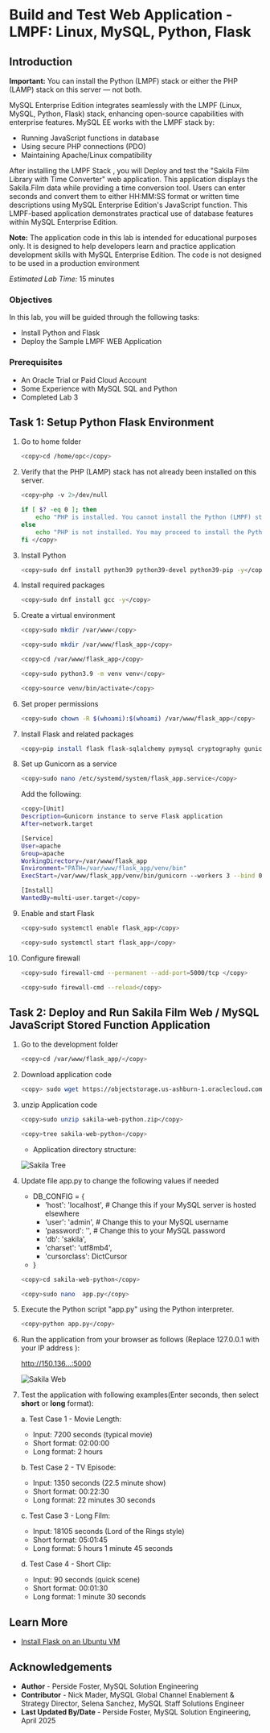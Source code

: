 # Build and Test Web Application - LMPF: Linux, MySQL, Python, Flask

## Introduction

**Important:** You can install the Python (LMPF) stack or either the PHP (LAMP) stack on this server — not both. 

MySQL Enterprise Edition integrates seamlessly with the LMPF (Linux, MySQL, Python, Flask) stack, enhancing open-source capabilities with enterprise features. MySQL EE works with the LMPF stack by:

- Running JavaScript functions in database
- Using secure PHP connections (PDO)
- Maintaining Apache/Linux compatibility

After installing the LMPF Stack , you will Deploy and test the "Sakila Film Library with Time Converter" web application. This application displays the Sakila.Film data while providing a time conversion tool. Users can enter seconds and convert them to either HH:MM:SS format or written time descriptions using MySQL Enterprise Edition's JavaScript function. This LMPF-based application demonstrates practical use of database features within MySQL Enterprise Edition.

**Note:** The application code in this lab is intended for educational purposes only. It is designed to help developers learn and practice application development skills with MySQL Enterprise Edition. The code is not designed to be used in a production environment

_Estimated Lab Time:_ 15 minutes

### Objectives

In this lab, you will be guided through the following tasks:

- Install  Python and Flask
- Deploy the Sample LMPF WEB Application

### Prerequisites

- An Oracle Trial or Paid Cloud Account
- Some Experience with MySQL SQL and  Python
- Completed Lab 3

## Task 1: Setup Python Flask Environment

1. Go to home folder

    ```bash
    <copy>cd /home/opc</copy>
    ```

2. Verify that the PHP (LAMP) stack has not already been installed on this server.

    ```bash
    <copy>php -v 2>/dev/null

    if [ $? -eq 0 ]; then
        echo "PHP is installed. You cannot install the Python (LMPF) stack. Please exit this Lab"
    else
        echo "PHP is not installed. You may proceed to install the Python (LMPF) stack."
    fi </copy>   
    ```


3. Install Python

    ```bash
    <copy>sudo dnf install python39 python39-devel python39-pip -y</copy>
    ```

4. Install required packages

    ```bash
    <copy>sudo dnf install gcc -y</copy>
    ```

5. Create a virtual environment

    ```bash
    <copy>sudo mkdir /var/www</copy>
    ```

    ```bash
    <copy>sudo mkdir /var/www/flask_app</copy>
    ```

    ```bash
    <copy>cd /var/www/flask_app</copy>
    ```

    ```bash
    <copy>sudo python3.9 -m venv venv</copy>
    ```

    ```bash
    <copy>source venv/bin/activate</copy>
    ```

6. Set proper permissions

    ```bash
    <copy>sudo chown -R $(whoami):$(whoami) /var/www/flask_app</copy>
    ```

7. Install Flask and related packages

    ```bash
    <copy>pip install flask flask-sqlalchemy pymysql cryptography gunicorn</copy>
    ```

8. Set up Gunicorn as a service

    ```bash
    <copy>sudo nano /etc/systemd/system/flask_app.service</copy>
    ```

   Add the following:

    ```bash
    <copy>[Unit]
    Description=Gunicorn instance to serve Flask application
    After=network.target

    [Service]
    User=apache
    Group=apache
    WorkingDirectory=/var/www/flask_app
    Environment="PATH=/var/www/flask_app/venv/bin"
    ExecStart=/var/www/flask_app/venv/bin/gunicorn --workers 3 --bind 0.0.0.0:5000 app:app

    [Install]
    WantedBy=multi-user.target</copy>
    ```

9. Enable and start Flask

    ```bash
    <copy>sudo systemctl enable flask_app</copy>
    ```

    ```bash
    <copy>sudo systemctl start flask_app</copy>
    ```

10. Configure firewall

    ```bash
    <copy>sudo firewall-cmd --permanent --add-port=5000/tcp </copy>
    ```

    ```bash
    <copy>sudo firewall-cmd --reload</copy>
    ```

## Task 2: Deploy and Run Sakila Film Web / MySQL JavaScript Stored Function Application

1. Go to the development folder

    ```bash
    <copy>cd /var/www/flask_app/</copy>
    ```

2. Download application code

    ```bash
    <copy> sudo wget https://objectstorage.us-ashburn-1.oraclecloud.com/p/ojnCuO6Nk8l9tVyocciB9GpJgYR5CyZZ_bgr2-emm9lGxn-Tdf1rqeHd1NgcjgdQ/n/idazzjlcjqzj/b/livelab_apps/o/sakila-web-python.zip</copy>
    ```

3. unzip Application code

    ```bash
    <copy>sudo unzip sakila-web-python.zip</copy>
    ```

    ```bash
    <copy>tree sakila-web-python</copy>
    ```

    - Application directory structure:

    ![Sakila Tree](./images/sakila-tree.png "Sakila Tree")

4. Update file app.py  to change the following values if needed

    - DB_CONFIG = {
        - 'host': 'localhost', # Change this if your MySQL server is hosted elsewhere
        - 'user': 'admin', # Change this to your MySQL username
        - 'password': '', # Change this to your MySQL password
        - 'db': 'sakila',
        - 'charset': 'utf8mb4',
        - 'cursorclass': DictCursor
    - }

    ```bash
    <copy>cd sakila-web-python</copy>
    ```

    ```bash
    <copy>sudo nano  app.py</copy>
    ```

5. Execute the Python script "app.py" using the Python interpreter.

    ```bash
    <copy>python app.py</copy>
    ```

6. Run the application from your browser as follows (Replace 127.0.0.1 with your IP address ):

    http://150.136...:5000 

    ![Sakila Web](./images/sakila-list.png "Sakila Web")

7. Test the application with following examples(Enter seconds, then select **short** or **long** format):

    a. Test Case 1 - Movie Length:
    - Input: 7200 seconds (typical movie)
    - Short format: 02:00:00
    - Long format: 2 hours

    b. Test Case 2 - TV Episode:
    - Input: 1350 seconds (22.5 minute show)
    - Short format: 00:22:30
    - Long format: 22 minutes 30 seconds

    c. Test Case 3 - Long Film:
    - Input: 18105 seconds (Lord of the Rings style)
    - Short format: 05:01:45
    - Long format: 5 hours 1 minute 45 seconds

    d. Test Case 4 - Short Clip:
    - Input: 90 seconds (quick scene)
    - Short format: 00:01:30
    - Long format: 1 minute 30 seconds


## Learn More

- [Install Flask on an Ubuntu VM](https://docs.oracle.com/en-us/iaas/developer-tutorials/tutorials/flask-on-ubuntu/01oci-ubuntu-flask-summary.htm#install-flask-ubuntu)


## Acknowledgements

- **Author** - Perside Foster, MySQL Solution Engineering
- **Contributor** - Nick Mader, MySQL Global Channel Enablement & Strategy Director,
Selena Sanchez, MySQL Staff Solutions Engineer 
- **Last Updated By/Date** - Perside Foster, MySQL Solution Engineering, April  2025